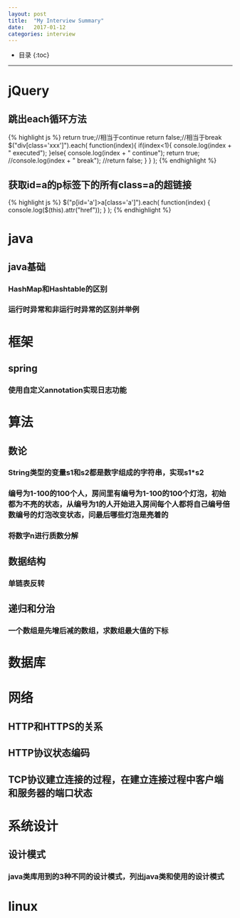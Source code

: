 ```yaml
---
layout: post
title:  "My Interview Summary"
date:   2017-01-12
categories: interview
---
```


* 目录
{:toc}

***

# jQuery

## 跳出each循环方法
{% highlight js %}
return true;//相当于continue
return false;//相当于break
$("div[class='xxx']").each(
  function(index){
    if(index<1){
      console.log(index + " executed");
    }else{
      console.log(index + " continue");
      return true;
      //console.log(index + " break");
      //return false;
    }
  }
);
{% endhighlight %}

## 获取id=a的p标签下的所有class=a的超链接
{% highlight js %}
$("p[id='a']>a[class='a']").each(
  function(index) {
    console.log($(this).attr("href"));
  }
);
{% endhighlight %}

# java

## java基础

### HashMap和Hashtable的区别

### 运行时异常和非运行时异常的区别并举例

# 框架

## spring

### 使用自定义annotation实现日志功能

# 算法

## 数论

### String类型的变量s1和s2都是数字组成的字符串，实现s1*s2

### 编号为1-100的100个人，房间里有编号为1-100的100个灯泡，初始都为不亮的状态，从编号为1的人开始进入房间每个人都将自己编号倍数编号的灯泡改变状态，问最后哪些灯泡是亮着的

### 将数字n进行质数分解

## 数据结构

### 单链表反转

## 递归和分治

### 一个数组是先增后减的数组，求数组最大值的下标



# 数据库

# 网络

## HTTP和HTTPS的关系

## HTTP协议状态编码

## TCP协议建立连接的过程，在建立连接过程中客户端和服务器的端口状态

# 系统设计

## 设计模式

### java类库用到的3种不同的设计模式，列出java类和使用的设计模式

# linux
